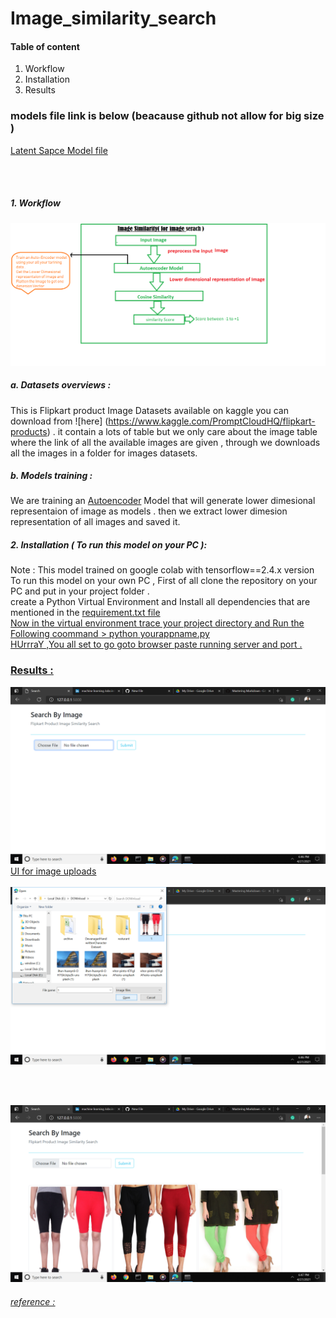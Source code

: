# Image_similarity_search
#### Table of content 
1. Workflow
2. Installation
3. Results

### models file link is below (beacause github not allow for big size )

[Latent Sapce Model file](https://drive.google.com/file/d/1f0861aY4C-Nb10XpXDbsu7re19dRBGyd/view?usp=sharing)

<br><br>
##### 1. Workflow
![](https://github.com/Nirajsah17/Image_similarity_search/blob/main/imagesearch.png)
<br>

##### a. Datasets overviews :
   This is Flipkart product Image Datasets available on kaggle you can download from ![here] (https://www.kaggle.com/PromptCloudHQ/flipkart-products) .
   it contain a lots of table but we only care about the image table where the link of all the available images are given , through we downloads all the images in a folder for images datasets.
##### b. Models training :  
   We are training an <u>Autoencoder</u> Model that will generate lower dimesional representaion of image as models . then we extract lower dimesion representation of all  images and saved it.
##### 2. Installation ( To run this model on your PC ):
Note : This model trained on google colab with tensorflow==2.4.x version <br>
To run this model on your own PC , First of all clone the repository on your PC and put in your project folder . <br>
create a Python Virtual Environment and Install all dependencies that are mentioned in the <u>requirement.txt file<u/> <br>
Now in the virtual environment trace your project directory and Run the Following coommand  > python <u>yourappname.py</u><br>
HUrrraY ,You all set to go goto browser paste running server and port . 
   
### Results :
![Index page](https://github.com/Nirajsah17/Image_similarity_search/blob/main/Screenshot%20(715).png)
<br>
UI for image uploads 
<br><br>
![](https://github.com/Nirajsah17/Image_similarity_search/blob/main/Screenshot%20(714).png)

<br><br>

![](https://github.com/Nirajsah17/Image_similarity_search/blob/main/Screenshot%20(716).png)


###### reference :


